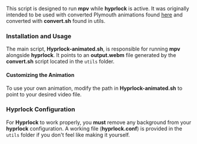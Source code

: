 This script is designed to run **mpv** while **hyprlock** is active. It was originally intended to be used with converted Plymouth animations found [here](https://github.com/adi1090x/plymouth-themes) and converted with **convert.sh** found in utils.

### Installation and Usage

The main script, **Hyprlock-animated.sh**, is responsible for running **mpv** alongside **hyprlock**. It points to an **output.webm** file generated by the **convert.sh** script located in the `utils` folder.

#### Customizing the Animation

To use your own animation, modify the path in **Hyprlock-animated.sh** to point to your desired video file.

### Hyprlock Configuration

For **Hyprlock** to work properly, you **must** remove any background from your **hyprlock** configuration. A working file (**hyprlock.conf**) is provided in the `utils` folder if you don't feel like making it yourself. 
